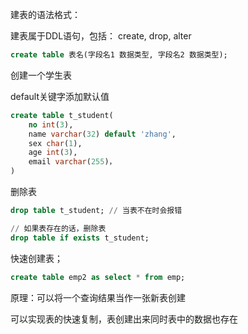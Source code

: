 建表的语法格式：

建表属于DDL语句，包括： create, drop, alter

```sql
create table 表名(字段名1 数据类型, 字段名2 数据类型);
```



创建一个学生表

default关键字添加默认值

```sql
create table t_student(
	no int(3),
	name varchar(32) default 'zhang',
	sex char(1),
	age int(3),
	email varchar(255)，
)
```



删除表

```sql
drop table t_student; // 当表不在时会报错

// 如果表存在的话，删除表
drop table if exists t_student;
```



快速创建表；

```sql
create table emp2 as select * from emp;
```

原理：可以将一个查询结果当作一张新表创建

可以实现表的快速复制，表创建出来同时表中的数据也存在